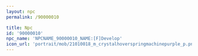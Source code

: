 ```yaml
---
layout: npc
permalink: /90000010

title: Npc
id: '90000010'
npc_name: 'NPCNAME_90000010_NAME:[F]Develop'
icon_url: 'portrait/mob/21010018_m_crystalhoverspringmachinepurple_p.png'
---
```

